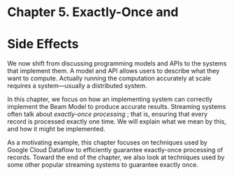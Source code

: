  # Chapter 5. Exactly-Once and

# Side Effects

We now shift from discussing programming models and APIs to the systems
that implement them. A model and API allows users to describe what they
want to compute. Actually running the computation accurately at scale
requires a system—usually a distributed system.

In this chapter, we focus on how an implementing system can correctly
implement the Beam Model to produce accurate results. Streaming systems
often talk about _exactly-once processing_ ; that is, ensuring that every record is
processed exactly one time. We will explain what we mean by this, and how
it might be implemented.

As a motivating example, this chapter focuses on techniques used by Google
Cloud Dataflow to efficiently guarantee exactly-once processing of records.
Toward the end of the chapter, we also look at techniques used by some other
popular streaming systems to guarantee exactly once.

